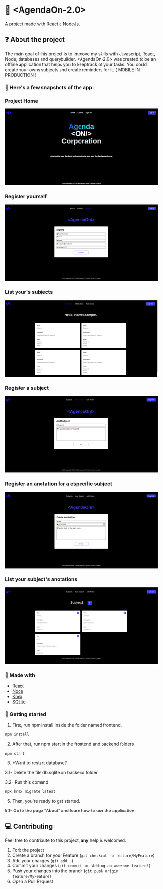 # :closed_book: <AgendaOn-2.0>
A project made with React e NodeJs.

## :question: About the project

The main goal of this project is to improve my skills with Javascript, React, Node, databases and querybuilder. <AgendaOn-2.0> was created to be an offline application that helps you to keeptrack of your tasks. You could create your owns subjects and create reminders for it. ( MOBILE IN PRODUCTION )
  
### :iphone: Here's a few snapshots of the app:
  
<div>
  <h3>Project Home</h3>
  <img src="https://github.com/SousaVictorH/AgendaOn-2.0/blob/master/frontend/public/projectImages/home.gif" alt="Home">
</div>

<div>
  <h3>Register yourself</h3>
  <img src="https://github.com/SousaVictorH/AgendaOn-2.0/blob/master/frontend/public/projectImages/register.png" alt="Register">
</div>

<div>
  <h3>List your's subjects</h3>
  <img src="https://github.com/SousaVictorH/AgendaOn-2.0/blob/master/frontend/public/projectImages/subjectList.png" alt="SubjectList">
</div>

<div>
  <h3>Register a subject</h3>
  <img src="https://github.com/SousaVictorH/AgendaOn-2.0/blob/master/frontend/public/projectImages/subjectRegister.png" alt="SubjectRegister">
</div>

<div>
  <h3>Register an anotation for a especific subject</h3>
  <img src="https://github.com/SousaVictorH/AgendaOn-2.0/blob/master/frontend/public/projectImages/anotationCreate.png" alt="CreateAnotations">
</div>

<div>
  <h3>List your subject's anotations</h3>
  <img src="https://github.com/SousaVictorH/AgendaOn-2.0/blob/master/frontend/public/projectImages/anotationsList.png" alt="AnotationsList">
</div>

###  :hammer: Made with

- [React](https://pt-br.reactjs.org/)
- [Node](https://nodejs.org/en/)
- [Knex](http://knexjs.org/)
- [SQLite](https://www.sqlite.org/index.html) 

<!-- GETTING STARTED -->

### :triangular_flag_on_post: Getting started

1. First, run npm install inside the folder named frontend.

```sh
npm install
```

2. After that, run npm start in the frontend and backend folders

```sh
npm start
```

3. *Want to restart database?

3.1- Delete the file db.sqlite on backend folder

3.2- Run this comand

```sh
npx knex migrate:latest
```

5. Then, you're ready to get started.

5.1- Go to the page "About" and learn how to use the application.


## :computer: Contributing

Feel free to contribute to this project, **any** help is welcomed.

1. Fork the project
2. Create a branch for your Feature (`git checkout -b feature/MyFeature`)
3. Add your changes (`git add .`)
4. Commit your changes (`git commit -m 'Adding an awesome feature!`)
5. Push your changes into the branch (`git push origin feature/MyFeature`)
6. Open a Pull Request
